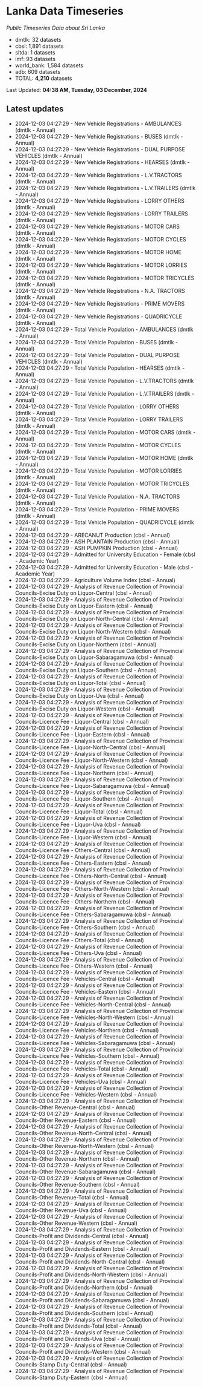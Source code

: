 # Lanka Data Timeseries
*Public Timeseries Data about Sri Lanka*

* dmtlk: 32 datasets
* cbsl: 1,891 datasets
* sltda: 1 datasets
* imf: 93 datasets
* world_bank: 1,584 datasets
* adb: 609 datasets
* TOTAL: **4,210** datasets

Last Updated: **04:38 AM, Tuesday, 03 December, 2024**

## Latest updates

* 2024-12-03 04:27:29 - New Vehicle Registrations - AMBULANCES (dmtlk - Annual)
* 2024-12-03 04:27:29 - New Vehicle Registrations - BUSES (dmtlk - Annual)
* 2024-12-03 04:27:29 - New Vehicle Registrations - DUAL PURPOSE VEHICLES (dmtlk - Annual)
* 2024-12-03 04:27:29 - New Vehicle Registrations - HEARSES (dmtlk - Annual)
* 2024-12-03 04:27:29 - New Vehicle Registrations - L.V.TRACTORS (dmtlk - Annual)
* 2024-12-03 04:27:29 - New Vehicle Registrations - L.V.TRAILERS (dmtlk - Annual)
* 2024-12-03 04:27:29 - New Vehicle Registrations - LORRY OTHERS (dmtlk - Annual)
* 2024-12-03 04:27:29 - New Vehicle Registrations - LORRY TRAILERS (dmtlk - Annual)
* 2024-12-03 04:27:29 - New Vehicle Registrations - MOTOR CARS (dmtlk - Annual)
* 2024-12-03 04:27:29 - New Vehicle Registrations - MOTOR CYCLES (dmtlk - Annual)
* 2024-12-03 04:27:29 - New Vehicle Registrations - MOTOR HOME (dmtlk - Annual)
* 2024-12-03 04:27:29 - New Vehicle Registrations - MOTOR LORRIES (dmtlk - Annual)
* 2024-12-03 04:27:29 - New Vehicle Registrations - MOTOR TRICYCLES (dmtlk - Annual)
* 2024-12-03 04:27:29 - New Vehicle Registrations - N.A. TRACTORS (dmtlk - Annual)
* 2024-12-03 04:27:29 - New Vehicle Registrations - PRIME MOVERS (dmtlk - Annual)
* 2024-12-03 04:27:29 - New Vehicle Registrations - QUADRICYCLE (dmtlk - Annual)
* 2024-12-03 04:27:29 - Total Vehicle Population - AMBULANCES (dmtlk - Annual)
* 2024-12-03 04:27:29 - Total Vehicle Population - BUSES (dmtlk - Annual)
* 2024-12-03 04:27:29 - Total Vehicle Population - DUAL PURPOSE VEHICLES (dmtlk - Annual)
* 2024-12-03 04:27:29 - Total Vehicle Population - HEARSES (dmtlk - Annual)
* 2024-12-03 04:27:29 - Total Vehicle Population - L.V.TRACTORS (dmtlk - Annual)
* 2024-12-03 04:27:29 - Total Vehicle Population - L.V.TRAILERS (dmtlk - Annual)
* 2024-12-03 04:27:29 - Total Vehicle Population - LORRY OTHERS (dmtlk - Annual)
* 2024-12-03 04:27:29 - Total Vehicle Population - LORRY TRAILERS (dmtlk - Annual)
* 2024-12-03 04:27:29 - Total Vehicle Population - MOTOR CARS (dmtlk - Annual)
* 2024-12-03 04:27:29 - Total Vehicle Population - MOTOR CYCLES (dmtlk - Annual)
* 2024-12-03 04:27:29 - Total Vehicle Population - MOTOR HOME (dmtlk - Annual)
* 2024-12-03 04:27:29 - Total Vehicle Population - MOTOR LORRIES (dmtlk - Annual)
* 2024-12-03 04:27:29 - Total Vehicle Population - MOTOR TRICYCLES (dmtlk - Annual)
* 2024-12-03 04:27:29 - Total Vehicle Population - N.A. TRACTORS (dmtlk - Annual)
* 2024-12-03 04:27:29 - Total Vehicle Population - PRIME MOVERS (dmtlk - Annual)
* 2024-12-03 04:27:29 - Total Vehicle Population - QUADRICYCLE (dmtlk - Annual)
* 2024-12-03 04:27:29 - ARECANUT Production (cbsl - Annual)
* 2024-12-03 04:27:29 - ASH PLANTAIN Production (cbsl - Annual)
* 2024-12-03 04:27:29 - ASH PUMPKIN Production (cbsl - Annual)
* 2024-12-03 04:27:29 - Admitted for University Education - Female (cbsl - Academic Year)
* 2024-12-03 04:27:29 - Admitted for University Education - Male (cbsl - Academic Year)
* 2024-12-03 04:27:29 - Agriculture Volume Index (cbsl - Annual)
* 2024-12-03 04:27:29 - Analysis of Revenue Collection of Provincial Councils-Excise Duty on Liquor-Central (cbsl - Annual)
* 2024-12-03 04:27:29 - Analysis of Revenue Collection of Provincial Councils-Excise Duty on Liquor-Eastern (cbsl - Annual)
* 2024-12-03 04:27:29 - Analysis of Revenue Collection of Provincial Councils-Excise Duty on Liquor-North-Central (cbsl - Annual)
* 2024-12-03 04:27:29 - Analysis of Revenue Collection of Provincial Councils-Excise Duty on Liquor-North-Western (cbsl - Annual)
* 2024-12-03 04:27:29 - Analysis of Revenue Collection of Provincial Councils-Excise Duty on Liquor-Northern (cbsl - Annual)
* 2024-12-03 04:27:29 - Analysis of Revenue Collection of Provincial Councils-Excise Duty on Liquor-Sabaragamuwa (cbsl - Annual)
* 2024-12-03 04:27:29 - Analysis of Revenue Collection of Provincial Councils-Excise Duty on Liquor-Southern (cbsl - Annual)
* 2024-12-03 04:27:29 - Analysis of Revenue Collection of Provincial Councils-Excise Duty on Liquor-Total (cbsl - Annual)
* 2024-12-03 04:27:29 - Analysis of Revenue Collection of Provincial Councils-Excise Duty on Liquor-Uva (cbsl - Annual)
* 2024-12-03 04:27:29 - Analysis of Revenue Collection of Provincial Councils-Excise Duty on Liquor-Western (cbsl - Annual)
* 2024-12-03 04:27:29 - Analysis of Revenue Collection of Provincial Councils-Licence Fee - Liquor-Central (cbsl - Annual)
* 2024-12-03 04:27:29 - Analysis of Revenue Collection of Provincial Councils-Licence Fee - Liquor-Eastern (cbsl - Annual)
* 2024-12-03 04:27:29 - Analysis of Revenue Collection of Provincial Councils-Licence Fee - Liquor-North-Central (cbsl - Annual)
* 2024-12-03 04:27:29 - Analysis of Revenue Collection of Provincial Councils-Licence Fee - Liquor-North-Western (cbsl - Annual)
* 2024-12-03 04:27:29 - Analysis of Revenue Collection of Provincial Councils-Licence Fee - Liquor-Northern (cbsl - Annual)
* 2024-12-03 04:27:29 - Analysis of Revenue Collection of Provincial Councils-Licence Fee - Liquor-Sabaragamuwa (cbsl - Annual)
* 2024-12-03 04:27:29 - Analysis of Revenue Collection of Provincial Councils-Licence Fee - Liquor-Southern (cbsl - Annual)
* 2024-12-03 04:27:29 - Analysis of Revenue Collection of Provincial Councils-Licence Fee - Liquor-Total (cbsl - Annual)
* 2024-12-03 04:27:29 - Analysis of Revenue Collection of Provincial Councils-Licence Fee - Liquor-Uva (cbsl - Annual)
* 2024-12-03 04:27:29 - Analysis of Revenue Collection of Provincial Councils-Licence Fee - Liquor-Western (cbsl - Annual)
* 2024-12-03 04:27:29 - Analysis of Revenue Collection of Provincial Councils-Licence Fee - Others-Central (cbsl - Annual)
* 2024-12-03 04:27:29 - Analysis of Revenue Collection of Provincial Councils-Licence Fee - Others-Eastern (cbsl - Annual)
* 2024-12-03 04:27:29 - Analysis of Revenue Collection of Provincial Councils-Licence Fee - Others-North-Central (cbsl - Annual)
* 2024-12-03 04:27:29 - Analysis of Revenue Collection of Provincial Councils-Licence Fee - Others-North-Western (cbsl - Annual)
* 2024-12-03 04:27:29 - Analysis of Revenue Collection of Provincial Councils-Licence Fee - Others-Northern (cbsl - Annual)
* 2024-12-03 04:27:29 - Analysis of Revenue Collection of Provincial Councils-Licence Fee - Others-Sabaragamuwa (cbsl - Annual)
* 2024-12-03 04:27:29 - Analysis of Revenue Collection of Provincial Councils-Licence Fee - Others-Southern (cbsl - Annual)
* 2024-12-03 04:27:29 - Analysis of Revenue Collection of Provincial Councils-Licence Fee - Others-Total (cbsl - Annual)
* 2024-12-03 04:27:29 - Analysis of Revenue Collection of Provincial Councils-Licence Fee - Others-Uva (cbsl - Annual)
* 2024-12-03 04:27:29 - Analysis of Revenue Collection of Provincial Councils-Licence Fee - Others-Western (cbsl - Annual)
* 2024-12-03 04:27:29 - Analysis of Revenue Collection of Provincial Councils-Licence Fee - Vehicles-Central (cbsl - Annual)
* 2024-12-03 04:27:29 - Analysis of Revenue Collection of Provincial Councils-Licence Fee - Vehicles-Eastern (cbsl - Annual)
* 2024-12-03 04:27:29 - Analysis of Revenue Collection of Provincial Councils-Licence Fee - Vehicles-North-Central (cbsl - Annual)
* 2024-12-03 04:27:29 - Analysis of Revenue Collection of Provincial Councils-Licence Fee - Vehicles-North-Western (cbsl - Annual)
* 2024-12-03 04:27:29 - Analysis of Revenue Collection of Provincial Councils-Licence Fee - Vehicles-Northern (cbsl - Annual)
* 2024-12-03 04:27:29 - Analysis of Revenue Collection of Provincial Councils-Licence Fee - Vehicles-Sabaragamuwa (cbsl - Annual)
* 2024-12-03 04:27:29 - Analysis of Revenue Collection of Provincial Councils-Licence Fee - Vehicles-Southern (cbsl - Annual)
* 2024-12-03 04:27:29 - Analysis of Revenue Collection of Provincial Councils-Licence Fee - Vehicles-Total (cbsl - Annual)
* 2024-12-03 04:27:29 - Analysis of Revenue Collection of Provincial Councils-Licence Fee - Vehicles-Uva (cbsl - Annual)
* 2024-12-03 04:27:29 - Analysis of Revenue Collection of Provincial Councils-Licence Fee - Vehicles-Western (cbsl - Annual)
* 2024-12-03 04:27:29 - Analysis of Revenue Collection of Provincial Councils-Other Revenue-Central (cbsl - Annual)
* 2024-12-03 04:27:29 - Analysis of Revenue Collection of Provincial Councils-Other Revenue-Eastern (cbsl - Annual)
* 2024-12-03 04:27:29 - Analysis of Revenue Collection of Provincial Councils-Other Revenue-North-Central (cbsl - Annual)
* 2024-12-03 04:27:29 - Analysis of Revenue Collection of Provincial Councils-Other Revenue-North-Western (cbsl - Annual)
* 2024-12-03 04:27:29 - Analysis of Revenue Collection of Provincial Councils-Other Revenue-Northern (cbsl - Annual)
* 2024-12-03 04:27:29 - Analysis of Revenue Collection of Provincial Councils-Other Revenue-Sabaragamuwa (cbsl - Annual)
* 2024-12-03 04:27:29 - Analysis of Revenue Collection of Provincial Councils-Other Revenue-Southern (cbsl - Annual)
* 2024-12-03 04:27:29 - Analysis of Revenue Collection of Provincial Councils-Other Revenue-Total (cbsl - Annual)
* 2024-12-03 04:27:29 - Analysis of Revenue Collection of Provincial Councils-Other Revenue-Uva (cbsl - Annual)
* 2024-12-03 04:27:29 - Analysis of Revenue Collection of Provincial Councils-Other Revenue-Western (cbsl - Annual)
* 2024-12-03 04:27:29 - Analysis of Revenue Collection of Provincial Councils-Profit and Dividends-Central (cbsl - Annual)
* 2024-12-03 04:27:29 - Analysis of Revenue Collection of Provincial Councils-Profit and Dividends-Eastern (cbsl - Annual)
* 2024-12-03 04:27:29 - Analysis of Revenue Collection of Provincial Councils-Profit and Dividends-North-Central (cbsl - Annual)
* 2024-12-03 04:27:29 - Analysis of Revenue Collection of Provincial Councils-Profit and Dividends-North-Western (cbsl - Annual)
* 2024-12-03 04:27:29 - Analysis of Revenue Collection of Provincial Councils-Profit and Dividends-Northern (cbsl - Annual)
* 2024-12-03 04:27:29 - Analysis of Revenue Collection of Provincial Councils-Profit and Dividends-Sabaragamuwa (cbsl - Annual)
* 2024-12-03 04:27:29 - Analysis of Revenue Collection of Provincial Councils-Profit and Dividends-Southern (cbsl - Annual)
* 2024-12-03 04:27:29 - Analysis of Revenue Collection of Provincial Councils-Profit and Dividends-Total (cbsl - Annual)
* 2024-12-03 04:27:29 - Analysis of Revenue Collection of Provincial Councils-Profit and Dividends-Uva (cbsl - Annual)
* 2024-12-03 04:27:29 - Analysis of Revenue Collection of Provincial Councils-Profit and Dividends-Western (cbsl - Annual)
* 2024-12-03 04:27:29 - Analysis of Revenue Collection of Provincial Councils-Stamp Duty-Central (cbsl - Annual)
* 2024-12-03 04:27:29 - Analysis of Revenue Collection of Provincial Councils-Stamp Duty-Eastern (cbsl - Annual)